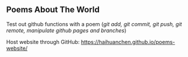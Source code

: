 ## Poems About The World 

Test out github functions with a poem (*git add, git commit, git push, git remote, manipulate github pages and branches*)

Host website through GitHub: https://haihuanchen.github.io/poems-website/


